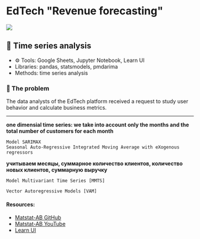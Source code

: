 # EdTech "Revenue forecasting"

<img src="https://pypi-camo.freetls.fastly.net/d7ca45f98bb42530c497ea344d405f84abf0cb71/68747470733a2f2f696d672e736869656c64732e696f2f62616467652f707974686f6e2d332e372b2d626c75652e737667">

## 💼 Time series analysis
* ⚙️ Tools: Google Sheets, Jupyter Notebook, Learn UI
* Libraries: pandas, statsmodels, pmdarima
* Methods: time series analysis


### 📌 The problem
The data analysts of the EdTech platform received a request to study user behavior and calculate business metrics.


---
**one dimensial time series: we take into account only the months and the total number of customers for each month**
```
Model SARIMAX
Seasonal Auto-Regressive Integrated Moving Average with eXogenous regressors
```


**учитываем месяцы, суммарное количество клиентов, количество новых клиентов, суммарную выручку**
```
Model Multivariant Time Series [MMTS]
```

```
Vector Autoregressive Models [VAM]
```


#### Resources:
* <a href='https://github.com/FUlyankin/matstat-AB'>Matstat-AB GitHub</a>
* <a href='https://www.youtube.com/watch?v=o9573dTagaE'>Matstat-AB YouTube </a>
* <a href='https://www.learnui.design/tools/data-color-picker.html#palette'>Learn UI</a>
